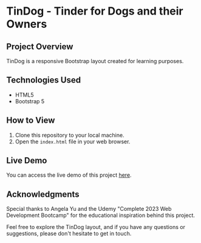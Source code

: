 # TinDog - Tinder for Dogs and their Owners

## Project Overview
TinDog is a responsive Bootstrap layout created for learning purposes.

## Technologies Used
- HTML5
- Bootstrap 5

## How to View
1. Clone this repository to your local machine.
2. Open the `index.html` file in your web browser.

## Live Demo

You can access the live demo of this project [here](https://anidev2.github.io/TinDog/).

## Acknowledgments
Special thanks to Angela Yu and the Udemy "Complete 2023 Web Development Bootcamp" for the educational inspiration behind this project.

Feel free to explore the TinDog layout, and if you have any questions or suggestions, please don't hesitate to get in touch.
